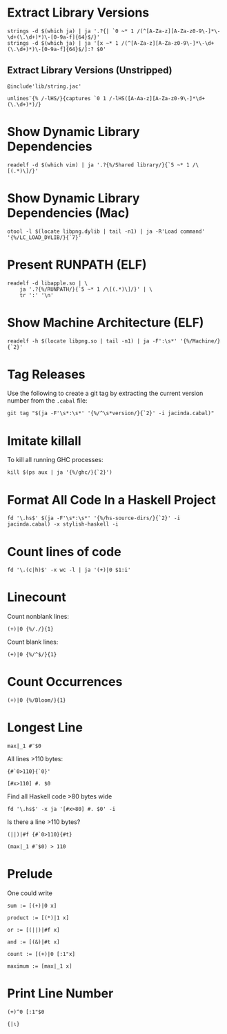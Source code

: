 # Extract Library Versions

```
strings -d $(which ja) | ja '.?{| `0 ~* 1 /(^[A-Za-z][A-Za-z0-9\-]*\-\d+(\.\d+)*)\-[0-9a-f]{64}$/}'
strings -d $(which ja) | ja '[x ~* 1 /(^[A-Za-z][A-Za-z0-9\-]*\-\d+(\.\d+)*)\-[0-9a-f]{64}$/]:? $0'
```

## Extract Library Versions (Unstripped)

```
@include'lib/string.jac'

unlines¨{% /-lHS/}{captures `0 1 /-lHS([A-Aa-z][A-Za-z0-9\-]*\d+(\.\d+)*)/}
```

# Show Dynamic Library Dependencies

```
readelf -d $(which vim) | ja '.?{%/Shared library/}{`5 ~* 1 /\[(.*)\]/}'
```

# Show Dynamic Library Dependencies (Mac)

```
otool -l $(locate libpng.dylib | tail -n1) | ja -R'Load command' '{%/LC_LOAD_DYLIB/}{`7}'
```

# Present RUNPATH (ELF)

```
readelf -d libapple.so | \
    ja '.?{%/RUNPATH/}{`5 ~* 1 /\[(.*)\]/}' | \
    tr ':' '\n'
```

# Show Machine Architecture (ELF)

```
readelf -h $(locate libpng.so | tail -n1) | ja -F':\s*' '{%/Machine/}{`2}'
```

# Tag Releases

Use the following to create a git tag by extracting the current version number
from the `.cabal` file:

```
git tag "$(ja -F'\s*:\s*' '{%/^\s*version/}{`2}' -i jacinda.cabal)"
```

# Imitate killall

To kill all running GHC processes:

```
kill $(ps aux | ja '{%/ghc/}{`2}')
```

# Format All Code In a Haskell Project

```
fd '\.hs$' $(ja -F'\s*:\s*' '{%/hs-source-dirs/}{`2}' -i jacinda.cabal) -x stylish-haskell -i
```

# Count lines of code

```
fd '\.(c|h)$' -x wc -l | ja '(+)|0 $1:i'
```

# Linecount

Count nonblank lines:

```
(+)|0 {%/./}{1}
```

Count blank lines:

```
(+)|0 {%/^$/}{1}
```

# Count Occurrences

```
(+)|0 {%/Bloom/}{1}
```

# Longest Line

```
max|_1 #¨$0
```

All lines >110 bytes:

```
{#`0>110}{`0}'
```

```
[#x>110] #. $0
```

Find all Haskell code >80 bytes wide

```
fd '\.hs$' -x ja '[#x>80] #. $0' -i
```

Is there a line >110 bytes?

```
(||)|#f {#`0>110}{#t}
```

```
(max|_1 #¨$0) > 110
```

# Prelude

One could write

```
sum := [(+)|0 x]

product := [(*)|1 x]

or := [(||)|#f x]

and := [(&)|#t x]

count := [(+)|0 [:1"x]

maximum := [max|_1 x]
```

# Print Line Number

```
(+)^0 [:1"$0
```

```
{|⍳}
```
